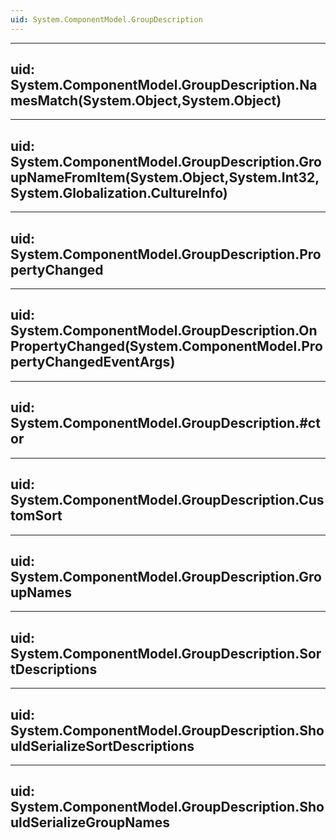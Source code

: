 ```yaml
---
uid: System.ComponentModel.GroupDescription
---
```


---
uid: System.ComponentModel.GroupDescription.NamesMatch(System.Object,System.Object)
---

---
uid: System.ComponentModel.GroupDescription.GroupNameFromItem(System.Object,System.Int32,System.Globalization.CultureInfo)
---

---
uid: System.ComponentModel.GroupDescription.PropertyChanged
---

---
uid: System.ComponentModel.GroupDescription.OnPropertyChanged(System.ComponentModel.PropertyChangedEventArgs)
---

---
uid: System.ComponentModel.GroupDescription.#ctor
---

---
uid: System.ComponentModel.GroupDescription.CustomSort
---

---
uid: System.ComponentModel.GroupDescription.GroupNames
---

---
uid: System.ComponentModel.GroupDescription.SortDescriptions
---

---
uid: System.ComponentModel.GroupDescription.ShouldSerializeSortDescriptions
---

---
uid: System.ComponentModel.GroupDescription.ShouldSerializeGroupNames
---
